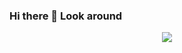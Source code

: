 ### Hi there 👋 Look around

<p align="center">
  <img width="auto" height="auto" src="https://media.tenor.com/images/187b1b68aad3bfb2a2204c02406f1a51/tenor.gif">
</p>
